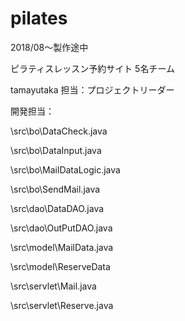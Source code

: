 # pilates
2018/08～製作途中

ピラティスレッスン予約サイト
5名チーム

tamayutaka
担当：プロジェクトリーダー

開発担当：

\src\bo\DataCheck.java

\src\bo\DataInput.java

\src\bo\MailDataLogic.java

\src\bo\SendMail.java


\src\dao\DataDAO.java

\src\dao\OutPutDAO.java


\src\model\MailData.java

\src\model\ReserveData

\src\servlet\Mail.java

\src\servlet\Reserve.java
